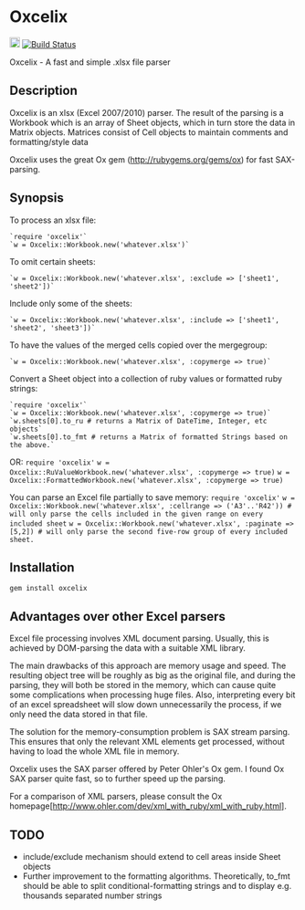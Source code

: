 Oxcelix
=======
<a href="http://badge.fury.io/rb/oxcelix"><img src="https://badge.fury.io/rb/oxcelix@2x.png" alt="Gem Version" height="18"></a>
[![Build Status](https://travis-ci.org/gbiczo/oxcelix.svg?branch=0.4.0)](https://travis-ci.org/gbiczo/oxcelix)

Oxcelix - A fast and simple .xlsx file parser

Description
-----------

Oxcelix is an xlsx (Excel 2007/2010) parser. The result of the parsing is a
Workbook which is an array of Sheet objects, which in turn store the data in
Matrix objects. Matrices consist of Cell objects to maintain comments and
formatting/style data

Oxcelix uses the great Ox gem (http://rubygems.org/gems/ox) for fast SAX-parsing.

Synopsis
--------

  To process an xlsx file:

    `require 'oxcelix'`
    `w = Oxcelix::Workbook.new('whatever.xlsx')`

  To omit certain sheets:

    `w = Oxcelix::Workbook.new('whatever.xlsx', :exclude => ['sheet1', 'sheet2'])`

  Include only some of the sheets:

    `w = Oxcelix::Workbook.new('whatever.xlsx', :include => ['sheet1', 'sheet2', 'sheet3'])`

  To have the values of the merged cells copied over the mergegroup:

    `w = Oxcelix::Workbook.new('whatever.xlsx', :copymerge => true)`
  
  Convert a Sheet object into a collection of ruby values or formatted ruby strings:
  
    `require 'oxcelix'`
    `w = Oxcelix::Workbook.new('whatever.xlsx', :copymerge => true)`
    `w.sheets[0].to_ru # returns a Matrix of DateTime, Integer, etc objects`
    `w.sheets[0].to_fmt # returns a Matrix of formatted Strings based on the above.`
  OR:
    `require 'oxcelix'`
    `w = Oxcelix::RuValueWorkbook.new('whatever.xlsx', :copymerge => true)`
    `w = Oxcelix::FormattedWorkbook.new('whatever.xlsx', :copymerge => true)`

  You can parse an Excel file partially to save memory:
    `require 'oxcelix'`
    `w = Oxcelix::Workbook.new('whatever.xlsx', :cellrange => ('A3'..'R42')) # will only parse the cells included in the given range on every included sheet`
    `w = Oxcelix::Workbook.new('whatever.xlsx', :paginate => [5,2]) # will only parse the second five-row group of every included sheet.`

Installation
------------

  `gem install oxcelix`


Advantages over other Excel parsers
-----------------------------------

Excel file processing involves XML document parsing. Usually, this is achieved by DOM-parsing the data with a suitable XML library.

The main drawbacks of this approach are memory usage and speed. The resulting object tree will be roughly as big as the original file, and during the parsing, they will both be stored in the memory, which can cause quite some complications when processing huge files. Also, interpreting every bit of an excel spreadsheet will slow down unnecessarily the process, if we only need the data stored in that file.

The solution for the memory-consumption problem is SAX stream parsing. This ensures that only the relevant XML elements get processed, 
without having to load the whole XML file in memory.

Oxcelix uses the SAX parser offered by Peter Ohler's Ox gem. I found Ox SAX parser quite fast, so to further speed up the parsing.

For a comparison of XML parsers, please consult the Ox homepage[http://www.ohler.com/dev/xml_with_ruby/xml_with_ruby.html].


TODO
----
  * include/exclude mechanism should extend to cell areas inside Sheet objects
  * Further improvement to the formatting algorithms. Theoretically, to_fmt should be able to
    split conditional-formatting strings and to display e.g. thousands separated number strings
